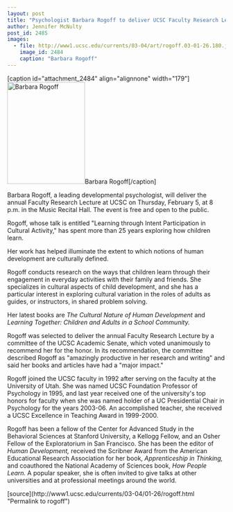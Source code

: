 ```yaml
---
layout: post
title: "Psychologist Barbara Rogoff to deliver UCSC Faculty Research Lecture on February 5"
author: Jennifer McNulty
post_id: 2485
images:
  - file: http://www1.ucsc.edu/currents/03-04/art/rogoff.03-01-26.180.jpg
    image_id: 2484
    caption: "Barbara Rogoff"
---
```


[caption id="attachment_2484" align="alignnone" width="179"]<a href="http://localhost/mysite/wp-content/uploads/2004/01/rogoff.03-01-26.180.jpg"><img class="size-full wp-image-2484" src="http://localhost/mysite/wp-content/uploads/2004/01/rogoff.03-01-26.180.jpg" alt="Barbara Rogoff" width="179" height="235" /></a>Barbara Rogoff[/caption]
<p>
  Barbara Rogoff, a leading developmental psychologist, will deliver the annual Faculty Research Lecture at UCSC on Thursday, February 5, at 8 p.m. in the Music Recital Hall. The event is free and open to the public.
</p>
<p>
  Rogoff, whose talk is entitled "Learning through Intent Participation in Cultural Activity," has spent more than 25 years exploring how children learn.
</p>
<p>
  Her work has helped illuminate the extent to which notions of human development are culturally defined.<br>
</p>
<p>
  Rogoff conducts research on the ways that children learn through their engagement in everyday activities with their family and friends. She specializes in cultural aspects of child development, and she has a particular interest in exploring cultural variation in the roles of adults as guides, or instructors, in shared problem solving.
</p>
<p>
  Her latest books are <i>The Cultural Nature of Human Development</i> and <i>Learning Together: Children and Adults in a School Community.</i><br>
</p>
<p>
  Rogoff was selected to deliver the annual Faculty Research Lecture by a committee of the UCSC Academic Senate, which voted unanimously to recommend her for the honor. In its recommendation, the committee described Rogoff as "amazingly productive in her research and writing" and said her books and articles have had a "major impact."<br>
</p>
<p>
  Rogoff joined the UCSC faculty in 1992 after serving on the faculty at the University of Utah. She was named UCSC Foundation Professor of Psychology in 1995, and last year received one of the university's top honors for faculty when she was named holder of a UC Presidential Chair in Psychology for the years 2003-06. An accomplished teacher, she received a UCSC Excellence in Teaching Award in 1999-2000.<br>
</p>
<p>
  Rogoff has been a fellow of the Center for Advanced Study in the Behavioral Sciences at Stanford University, a Kellogg Fellow, and an Osher Fellow of the Exploratorium in San Francisco. She has been the editor of <i>Human Development,</i> received the Scribner Award from the American Educational Research Association for her book, <i>Apprenticeship in Thinking,</i> and coauthored the National Academy of Sciences book, <i>How People Learn.</i> A popular speaker, she is often invited to give talks at other universities and at professional meetings around the world.
</p>
[source](http://www1.ucsc.edu/currents/03-04/01-26/rogoff.html "Permalink to rogoff")
